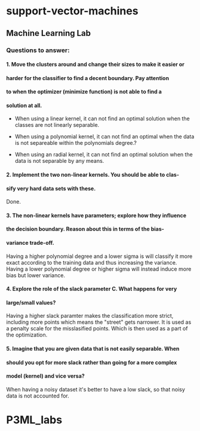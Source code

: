 # support-vector-machines
## Machine Learning Lab

### Questions to answer:
#### 1. Move the clusters around and change their sizes to make it easier or
#### harder for the classifier to find a decent boundary. Pay attention
#### to when the optimizer (minimize function) is not able to find a
#### solution at all.

* When using a linear kernel, it can not find an optimal solution when the classes are not linearly separable.

* When using a polynomial kernel, it can not find an optimal when the data is not separeable within the polynomials degree.?

* When using an radial kernel, it can not find an optimal solution when the data is not separable by any means.

#### 2. Implement the two non-linear kernels. You should be able to clas-
#### sify very hard data sets with these.

Done.

#### 3. The non-linear kernels have parameters; explore how they influence
#### the decision boundary. Reason about this in terms of the bias-
#### variance trade-off.

Having a higher polynomial degree and a lower sigma is will classify it more exact according to the training data and thus increasing the variance. Having a lower polynomial degree or higher sigma will instead induce more bias but lower variance.

#### 4. Explore the role of the slack parameter C. What happens for very
#### large/small values?

Having a higher slack paramter makes the classification more strict, including more points which means the "street" gets narrower. It is used as a penalty scale for the misslasified points. Which is then used as a part of the optimization.


#### 5. Imagine that you are given data that is not easily separable. When
#### should you opt for more slack rather than going for a more complex
#### model (kernel) and vice versa?

When having a noisy dataset it's better to have a low slack, so that noisy data is not accounted for.

# P3ML_labs
